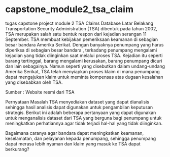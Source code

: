# capstone_module2_tsa_claim
tugas capstone project module 2 
TSA Claims Database
Latar Belakang
Transportation Security Administration (TSA) dibentuk pada tahun 2002, TSA merupakan salah satu bentuk respon dari kejadian serangan 11 September. TSA membuat kebijakan pemeriksaan keamanan di sebagian besar bandara Amerika Serikat. Dengan banyaknya penumpang yang harus diperiksa di sebagian besar bandara , terkadang penumpang mengalami kejadian yang tidak diinginkan saat melalui proses TSA. Kejadian itu seperti barang tertinggal, barang mengalami kerusakan, barang penumpang dicuri dan lain sebagainya. Namun seperti yang disebutkan dalam undang-undang Amerika Serikat, TSA telah menyiapkan proses klaim di mana penumpang dapat mengajukan klaim untuk meminta kompensas atas dugaan kesalahan yang disebabkan oleh TSA.

Sumber : Website resmi dari TSA

Pernyataan Masalah
TSA menyediakan dataset yang dapat dianalisis sehingga hasil analisis dapat digunakan untuk pengambilan keputusan strategis. Berikut ini adalah beberapa pertanyaan yang dapat digunakan untuk menganalisis dataset dari TSA yang berguna bagi penumpang untuk meningkatkan perhatiannya agar tidak terjadi hal-hal yang tidak diinginkan.

Bagaimana caranya agar bandara dapat meningkatkan keamanan, keselamatan, dan pelayanan kepada penumpang, sehingga penumpang dapat merasa lebih nyaman dan klaim yang masuk ke TSA dapat berkurang?
